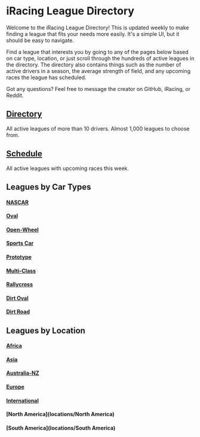 # iRacing League Directory

Welcome to the iRacing League Directory! This is updated weekly to make finding a league that fits your needs more
easily. It's a simple UI, but it should be easy to navigate.

Find a league that interests you by going to any of the pages below based on car type, location, or just scroll through
the hundreds of active leagues in the directory. The directory also contains things such as the number of active drivers
in a season, the average strength of field, and any upcoming races the league has scheduled.

Got any questions? Feel free to message the creator on GitHub, iRacing, or Reddit.

## [Directory](directory)

All active leagues of more than 10 drivers. Almost 1,000 leagues to choose from.

## [Schedule](schedule)

All active leagues with upcoming races this week.

## Leagues by Car Types

#### [NASCAR](types/nascar)  
#### [Oval](types/oval)  
#### [Open-Wheel](types/openwheel)  
#### [Sports Car](types/sportscar)  
#### [Prototype](types/prototype)  
#### [Multi-Class](types/multiclass)  
#### [Rallycross](types/rallycross)  
#### [Dirt Oval](types/dirtoval)  
#### [Dirt Road](types/dirtroad)  

## Leagues by Location  

#### [Africa](locations/Africa)  
#### [Asia](locations/Asia)  
#### [Australia-NZ](locations/Australia-NZ)  
#### [Europe](locations/Europe)  
#### [International](locations/International)  
#### [North America](locations/North America)  
#### [South America](locations/South America)   


